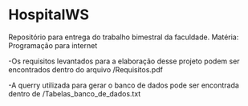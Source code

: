 # HospitalWS
Repositório para entrega do trabalho bimestral da faculdade. Matéria: Programação para internet

-Os requisitos levantados para a elaboração desse projeto podem ser encontrados dentro do arquivo /Requisitos.pdf

-A querry utilizada para gerar o banco de dados pode ser encontrada dentro de /Tabelas_banco_de_dados.txt